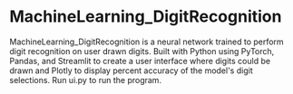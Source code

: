 # MachineLearning_DigitRecognition
MachineLearning_DigitRecognition is a neural network trained to perform digit recognition on user drawn digits. Built with Python using PyTorch, Pandas, and Streamlit to create a user interface where digits could be drawn and Plotly to display percent accuracy of the model's digit selections. Run ui.py to run the program.

